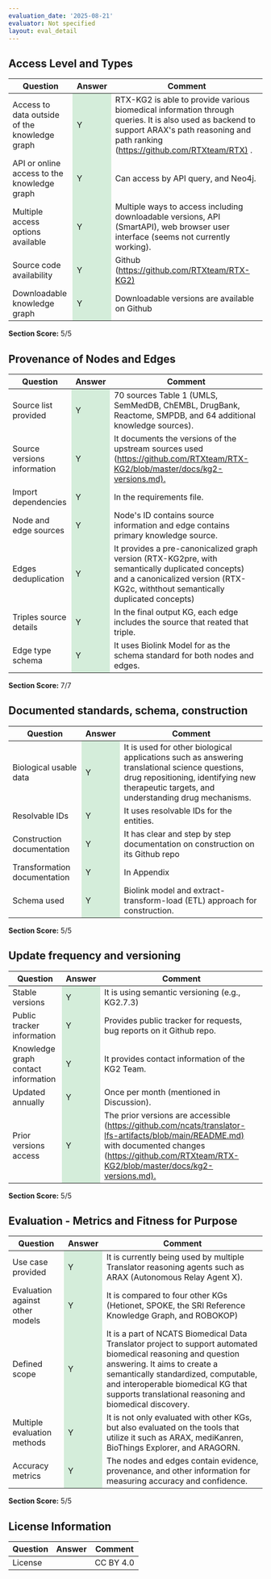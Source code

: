 ```yaml
---
evaluation_date: '2025-08-21'
evaluator: Not specified
layout: eval_detail
---
```


## Access Level and Types
<div class="table-responsive">
<table class="table table-striped">
<thead><tr><th>Question</th><th>Answer</th><th>Comment</th></tr></thead><tbody>
<tr><td>Access to data outside of the knowledge graph</td><td style="background-color:#d4edda;">Y</td><td>RTX-KG2 is able to provide various biomedical information through queries. It is also used as backend to support ARAX&#x27;s path reasoning and path ranking (<a href="https://github.com/RTXteam/RTX)">https://github.com/RTXteam/RTX)</a> .</td></tr>
<tr><td>API or online access to the knowledge graph</td><td style="background-color:#d4edda;">Y</td><td>Can access by API query, and Neo4j.</td></tr>
<tr><td>Multiple access options available</td><td style="background-color:#d4edda;">Y</td><td>Multiple ways to access including downloadable versions, API (SmartAPI), web browser user interface (seems not currently working).</td></tr>
<tr><td>Source code availability</td><td style="background-color:#d4edda;">Y</td><td>Github (<a href="https://github.com/RTXteam/RTX-KG2)">https://github.com/RTXteam/RTX-KG2)</a></td></tr>
<tr><td>Downloadable knowledge graph</td><td style="background-color:#d4edda;">Y</td><td>Downloadable versions are available on Github</td></tr>
</tbody></table></div>
<p><strong>Section Score:</strong> 5/5</p>

## Provenance of Nodes and Edges
<div class="table-responsive">
<table class="table table-striped">
<thead><tr><th>Question</th><th>Answer</th><th>Comment</th></tr></thead><tbody>
<tr><td>Source list provided</td><td style="background-color:#d4edda;">Y</td><td>70 sources Table 1 (UMLS, SemMedDB, ChEMBL, DrugBank, Reactome, SMPDB, and 64 additional knowledge sources).</td></tr>
<tr><td>Source versions information</td><td style="background-color:#d4edda;">Y</td><td>It documents the versions of the upstream sources used (<a href="https://github.com/RTXteam/RTX-KG2/blob/master/docs/kg2-versions.md).">https://github.com/RTXteam/RTX-KG2/blob/master/docs/kg2-versions.md).</a></td></tr>
<tr><td>Import dependencies</td><td style="background-color:#d4edda;">Y</td><td>In the requirements file.</td></tr>
<tr><td>Node and edge sources</td><td style="background-color:#d4edda;">Y</td><td>Node&#x27;s ID contains source information and edge contains primary knowledge source.</td></tr>
<tr><td>Edges deduplication</td><td style="background-color:#d4edda;">Y</td><td>It provides a pre-canonicalized graph version (RTX-KG2pre, with semantically duplicated concepts) and a canonicalized version (RTX-KG2c, withthout semantically duplicated concepts)</td></tr>
<tr><td>Triples source details</td><td style="background-color:#d4edda;">Y</td><td>In the final output KG, each edge includes the source that reated that triple.</td></tr>
<tr><td>Edge type schema</td><td style="background-color:#d4edda;">Y</td><td>It uses Biolink Model for as the schema standard for both nodes and edges.</td></tr>
</tbody></table></div>
<p><strong>Section Score:</strong> 7/7</p>

## Documented standards, schema, construction
<div class="table-responsive">
<table class="table table-striped">
<thead><tr><th>Question</th><th>Answer</th><th>Comment</th></tr></thead><tbody>
<tr><td>Biological usable data</td><td style="background-color:#d4edda;">Y</td><td>It is used for other biological applications such as answering translational science questions, drug repositioning, identifying new therapeutic targets, and understanding drug mechanisms.</td></tr>
<tr><td>Resolvable IDs</td><td style="background-color:#d4edda;">Y</td><td>It uses resolvable IDs for the entities.</td></tr>
<tr><td>Construction documentation</td><td style="background-color:#d4edda;">Y</td><td>It has clear and step by step documentation on construction on its Github repo</td></tr>
<tr><td>Transformation documentation</td><td style="background-color:#d4edda;">Y</td><td>In Appendix</td></tr>
<tr><td>Schema used</td><td style="background-color:#d4edda;">Y</td><td>Biolink model and extract-transform-load (ETL) approach for construction.</td></tr>
</tbody></table></div>
<p><strong>Section Score:</strong> 5/5</p>

## Update frequency and versioning
<div class="table-responsive">
<table class="table table-striped">
<thead><tr><th>Question</th><th>Answer</th><th>Comment</th></tr></thead><tbody>
<tr><td>Stable versions</td><td style="background-color:#d4edda;">Y</td><td>It is using semantic versioning (e.g., KG2.7.3)</td></tr>
<tr><td>Public tracker information</td><td style="background-color:#d4edda;">Y</td><td>Provides public tracker for requests, bug reports on it Github repo.</td></tr>
<tr><td>Knowledge graph contact information</td><td style="background-color:#d4edda;">Y</td><td>It provides contact information of the KG2 Team.</td></tr>
<tr><td>Updated annually</td><td style="background-color:#d4edda;">Y</td><td>Once per month (mentioned in Discussion).</td></tr>
<tr><td>Prior versions access</td><td style="background-color:#d4edda;">Y</td><td>The prior versions are accessible (<a href="https://github.com/ncats/translator-lfs-artifacts/blob/main/README.md)">https://github.com/ncats/translator-lfs-artifacts/blob/main/README.md)</a> with documented changes (<a href="https://github.com/RTXteam/RTX-KG2/blob/master/docs/kg2-versions.md).">https://github.com/RTXteam/RTX-KG2/blob/master/docs/kg2-versions.md).</a></td></tr>
</tbody></table></div>
<p><strong>Section Score:</strong> 5/5</p>

## Evaluation - Metrics and Fitness for Purpose
<div class="table-responsive">
<table class="table table-striped">
<thead><tr><th>Question</th><th>Answer</th><th>Comment</th></tr></thead><tbody>
<tr><td>Use case provided</td><td style="background-color:#d4edda;">Y</td><td>It is currently being used by multiple Translator reasoning agents such as ARAX (Autonomous Relay Agent X).</td></tr>
<tr><td>Evaluation against other models</td><td style="background-color:#d4edda;">Y</td><td>It is compared to four other KGs (Hetionet, SPOKE, the SRI Reference Knowledge Graph, and ROBOKOP)</td></tr>
<tr><td>Defined scope</td><td style="background-color:#d4edda;">Y</td><td>It is a part of NCATS Biomedical Data Translator project to support automated biomedical reasoning and question answering. It aims to create a semantically standardized, computable, and interoperable biomedical KG that supports translational reasoning and biomedical discovery.</td></tr>
<tr><td>Multiple evaluation methods</td><td style="background-color:#d4edda;">Y</td><td>It is not only evaluated with other KGs, but also evaluated on the tools that utilize it such as ARAX, mediKanren, BioThings Explorer, and  ARAGORN.</td></tr>
<tr><td>Accuracy metrics</td><td style="background-color:#d4edda;">Y</td><td>The nodes and edges contain evidence, provenance, and other information for measuring accuracy and confidence.</td></tr>
</tbody></table></div>
<p><strong>Section Score:</strong> 5/5</p>

## License Information
<div class="table-responsive">
<table class="table table-striped">
<thead><tr><th>Question</th><th>Answer</th><th>Comment</th></tr></thead><tbody>
<tr><td>License</td><td></td><td>CC BY 4.0</td></tr>
</tbody></table></div>


